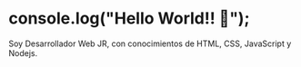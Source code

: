 # console.log("Hello World!! 👋");

Soy Desarrollador Web JR, con conocimientos de HTML, CSS, JavaScript y Nodejs.

